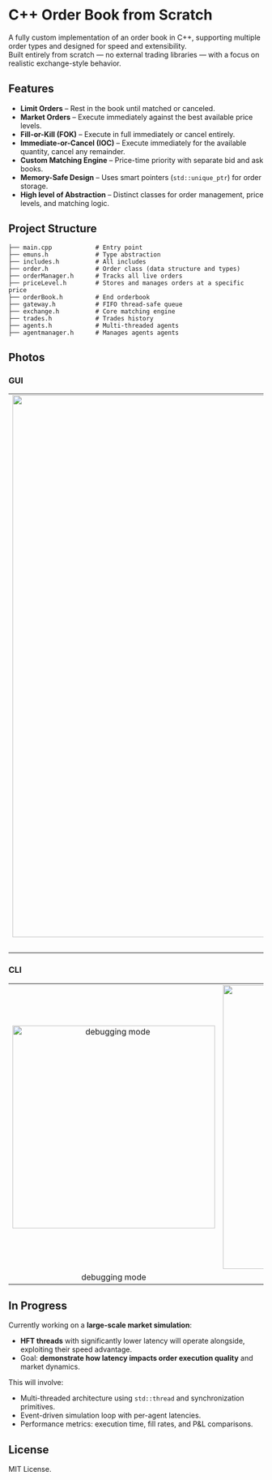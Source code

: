 # C++ Order Book from Scratch

A fully custom implementation of an order book in C++, supporting multiple order types and designed for speed and extensibility.  
Built entirely from scratch — no external trading libraries — with a focus on realistic exchange-style behavior.

## Features

- **Limit Orders** – Rest in the book until matched or canceled.
- **Market Orders** – Execute immediately against the best available price levels.
- **Fill-or-Kill (FOK)** – Execute in full immediately or cancel entirely.
- **Immediate-or-Cancel (IOC)** – Execute immediately for the available quantity, cancel any remainder.
- **Custom Matching Engine** – Price-time priority with separate bid and ask books.
- **Memory-Safe Design** – Uses smart pointers (`std::unique_ptr`) for order storage.
- **High level of Abstraction** – Distinct classes for order management, price levels, and matching logic.

## Project Structure

```
├── main.cpp            # Entry point
├── emuns.h             # Type abstraction
├── includes.h          # All includes
├── order.h             # Order class (data structure and types)
├── orderManager.h      # Tracks all live orders
├── priceLevel.h        # Stores and manages orders at a specific price
├── orderBook.h         # End orderbook
├── gateway.h           # FIFO thread-safe queue 
├── exchange.h          # Core matching engine
├── trades.h            # Trades history
├── agents.h            # Multi-threaded agents
├── agentmanager.h      # Manages agents agents

```

## Photos


### GUI

<table align="center">
   <tr>
    <td align="center"> <img width="1569" height="1069" alt="image" src="https://github.com/user-attachments/assets/6b7d686d-6b7e-4480-8b11-e6cb8b13fa0c" alt="graphical interface"/></td>
  </tr>
  <tr>
    <td align="center" width="400" style="border:none;">graphical interface</td>
  </tr>
</table>


### CLI

<table align="center">
   <tr>
    <td align="center"> <img src="https://github.com/user-attachments/assets/73fcfc0b-e4f6-4a6c-be2c-316da6e91039" alt="debugging mode" width="400"/></td>
    <td align="center"><img src="https://github.com/user-attachments/assets/1969db5b-66dd-42b1-92bb-706234f38bdf" alt="orderbook" width="560"/></td>
  </tr>
  <tr>
    <td align="center" width="400" style="border:none;">debugging mode</td>
    <td align="center" width="400" style="border:none;">orderbook</td>
  </tr>
</table>



## In Progress

Currently working on a **large-scale market simulation**:


* **HFT threads** with significantly lower latency will operate alongside, exploiting their speed advantage.
* Goal: **demonstrate how latency impacts order execution quality** and market dynamics.

This will involve:

* Multi-threaded architecture using `std::thread` and synchronization primitives.
* Event-driven simulation loop with per-agent latencies.
* Performance metrics: execution time, fill rates, and P\&L comparisons.

## License

MIT License.


